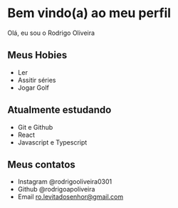 # Bem vindo(a) ao meu perfil

Olá, eu sou o Rodrigo Oliveira

## Meus Hobies

- Ler
- Assitir séries
- Jogar Golf

## Atualmente estudando

- Git e Github
- React
- Javascript e Typescript

## Meus contatos

- Instagram @rodrigooliveira0301
- Github @rodrigoapoliveira
- Email ro.levitadosenhor@gmail.com
